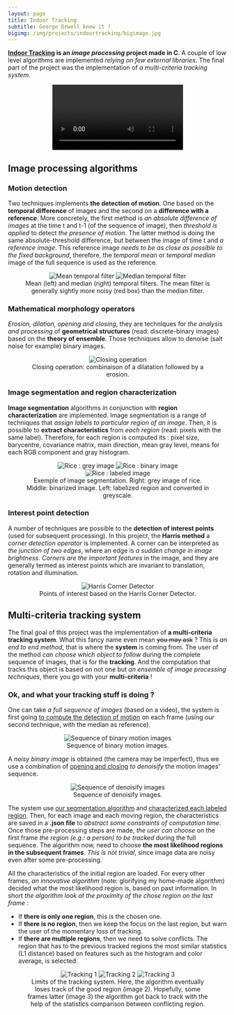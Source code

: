 ```yaml
---
layout: page
title: Indoor Tracking
subtitle: George Orwell knew it !
bigimg: /img/projects/indoortracking/bigimage.jpg
---
```


**[Indoor Tracking](https://github.com/johan-gras/Indoor-Tracking) is an *image processing* project made in C**.
A couple of low level algorithms are implemented *relying on few external libraries*.
The final part of the project was the implementation of *a multi-criteria tracking system*.

<div style="text-align: center;">
	<video src="/img/projects/indoortracking/video.mp4" autoplay controls loop>Indoor Tracking Video</video>
</div>

## Image processing algorithms

### Motion detection
Two techniques implements **the detection of motion**.
One based on the **temporal difference** of images and the second on a **difference with a reference**.
More concretely, the first method is *an absolute difference of images* at the time t and t-1 (of the sequence of image), then *threshold is applied* to detect *the presence of motion*.
The latter method is doing the same absolute-threshold difference, but between the image of time t and *a reference image*. This reference image *needs to be as close as possible to the fixed background*, therefore, the *temporal mean* or *temporal median* image of the full sequence is used as the reference.

<div style="text-align: center;">
	<figure>
	  <img src="/img/projects/indoortracking/mean.png" alt="Mean temporal filter"/>
	  <img src="/img/projects/indoortracking/median.png" alt="Median temporal filter"/>
	  <figcaption>Mean (left) and median (right) temporal filters. The mean filter is generally sightly more noisy (red box) than the median filter.</figcaption>
	</figure>
</div>

### Mathematical morphology operators
*Erosion, dilation, opening and closing*, they are techniques for *the analysis and processing* of **geometrical structures** (read: discrete-binary images) based on the **theory of ensemble**.
Those techniques allow to denoise (salt noise for example) binary images.

<div style="text-align: center;">
	<figure>
	  <img src="/img/projects/indoortracking/closing.gif" alt="Closing operation"/>
	  <figcaption>Closing operation: combinaison of a dilatation followed by a erosion.</figcaption>
	</figure>
</div>

### Image segmentation and region characterization
**Image segmentation** algorithms in conjunction with **region characterization** are implemented.
Image segmentation is a range of techniques that *assign labels to particular region of an image*.
Then, it is possible to **extract characteristics** from *each region* (read: pixels with the same label).
Therefore, for each region is computed its : pixel size, barycentre, covariance matrix, main direction, mean gray level, means for each RGB component and gray histogram.

<div style="text-align: center;">
	<figure>
	  <img src="/img/projects/indoortracking/rice.png" alt="Rice : grey image"/>
	  <img src="/img/projects/indoortracking/ricebinary.png" alt="Rice : binary image"/>
	  <img src="/img/projects/indoortracking/ricelabel.png" alt="Rice : labeled image"/>
	  <figcaption>Exemple of image segmentation. Right: grey image of rice. Middle: binarized image. Left: labelized region and converted in greyscale.</figcaption>
	</figure>
</div>

### Interest point detection
A number of techniques are possible to the **detection of interest points** (used for subsequent processing).
In this project, the **Harris method** a *corner detection operator* is implemented. 
A corner can be interpreted as *the junction of two edges*, where an edge is *a sudden change in image brightness*.
*Corners are the important features* in the image, and they are generally termed as interest points which are invariant to translation, rotation and illumination.

<div style="text-align: center;">
	<figure>
	  <img src="/img/projects/indoortracking/harris.png" alt="Harris Corner Detector"/>
	  <figcaption>Points of interest based on the Harris Corner Detector.</figcaption>
	</figure>
</div>

## Multi-criteria tracking system
The final goal of this project was the implementation of **a multi-criteria tracking system**.
What this fancy name even mean ~~you may ask~~ ? This is *an end to end method*, that is where the **system** is coming from. The user of the method *can choose which object to follow* during the complete sequence of images, that is for the **tracking**. And the computation that tracks this object is based on not one but *an ensemble of image processing techniques*, there you go with your **multi-criteria** !

### Ok, and what your tracking stuff is doing ?
One can take *a full sequence of images* (based on a video), the system is first going [to compute the detection of motion](#motion-detection) on each frame (using our second technique, with the median as reference).

<div style="text-align: center;">
	<figure>
	  <img src="/img/projects/indoortracking/resultmove.gif" alt="Sequence of binary motion images"/>
	  <figcaption>Sequence of binary motion images.</figcaption>
	</figure>
</div>

A *noisy binary image* is obtained (the camera may be imperfect), thus we use a combination of [opening and closing](#mathematical-morphology-operators) *to denoisify* the motion images' sequence.

<div style="text-align: center;">
	<figure>
	  <img src="/img/projects/indoortracking/resultclean.gif" alt="Sequence of denoisify images"/>
	  <figcaption>Sequence of denoisify images.</figcaption>
	</figure>
</div>

The system use [our segmentation algorithm](#image-segmentation-and-region-characterization) and [characterized each labeled region](#image-segmentation-and-region-characterization).
Then, for each image and each moving region, the characteristics are saved in a **.json file** to *abstract some constraints of computation time*.
Once those pre-processing steps are made, *the user can choose* on the first frame *the region (e.g.: a person) to be tracked* during the full sequence. The algorithm now, need to choose **the most likelihood regions in the subsequent frames**. *This is not trivial*, since image data are noisy even after some pre-processing.

All the characteristics of the initial region are loaded.
For every other frames, *an innovative algorithm* (note: glorifying my home-made algorithm) decided what the most likelihood region is, based on past information.
In short *the algorithm look at the proximity of the chose region on the last frame* :  
- If **there is only one region**, this is the chosen one.
- If **there is no region**, then we keep the focus on the last region, but warn the user of the momentary loss of tracking.
- If **there are multiple regions**, then we need to solve conflicts. The region that has to the previous tracked regions the most similar statistics (L1 distance) based on features such as the histogram and color average, is selected.

<p></p>
<div style="text-align: center;">
	<figure>
	  <img src="/img/projects/indoortracking/tracking1.png" alt="Tracking 1"/>
	  <img src="/img/projects/indoortracking/tracking2.png" alt="Tracking 2"/>
	  <img src="/img/projects/indoortracking/tracking3.png" alt="Tracking 3"/>
	  <figcaption>Limits of the tracking system. Here, the algorithm eventually loses track of the good region (image 2). Hopefully, some frames latter (image 3) the algorithm got back to track with the help of the statistics comparison between conflicting region.</figcaption>
	</figure>
</div>